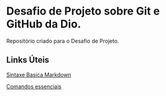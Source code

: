 # Desafio de Projeto sobre Git e GitHub da Dio.
Repositório criado para o Desafio de Projeto.

## Links Úteis
[Sintaxe Basica Markdown](https://www.markdownguide.org/)

[Comandos essenciais](https://github.com/iErickAraujo/dio-desafio-github-primeiro-repositorio/blob/main/Comandos%20essenciais.md)
